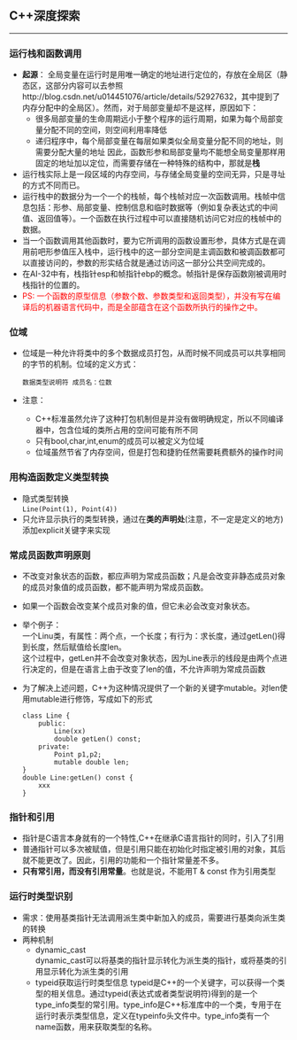 ## C++深度探索
---

### 运行栈和函数调用  
* **起源**： 全局变量在运行时是用唯一确定的地址进行定位的，存放在全局区（静态区，这部分内容可以去参照http://blog.csdn.net/u014451076/article/details/52927632，其中提到了内存分配中的全局区）。然而，对于局部变量却不是这样，原因如下：
    * 很多局部变量的生命周期远小于整个程序的运行周期，如果为每个局部变量分配不同的空间，则空间利用率降低
    * 递归程序中，每个局部变量在每层如果类似全局变量分配不同的地址，则需要分配大量的地址
    因此，函数形参和局部变量均不能想全局变量那样用固定的地址加以定位，而需要存储在一种特殊的结构中，那就是**栈**
* 运行栈实际上是一段区域的内存空间，与存储全局变量的空间无异，只是寻址的方式不同而已。
* 运行栈中的数据分为一个一个的栈帧，每个栈帧对应一次函数调用。栈帧中信息包括：形参、局部变量、控制信息和临时数据等（例如复杂表达式的中间值、返回值等）。一个函数在执行过程中可以直接随机访问它对应的栈帧中的数据。
* 当一个函数调用其他函数时，要为它所调用的函数设置形参，具体方式是在调用前吧形参值压入栈中，运行栈中的这一部分空间是主调函数和被调函数都可以直接访问的，参数的形实结合就是通过访问这一部分公共空间完成的。
* 在AI-32中有，栈指针esp和帧指针ebp的概念。帧指针是保存函数刚被调用时栈指针的位置的。
* <font color='red'>PS: 一个函数的原型信息（参数个数、参数类型和返回类型），并没有写在编译后的机器语言代码中，而是全部蕴含在这个函数所执行的操作之中。</font>

### 位域  
* 位域是一种允许将类中的多个数据成员打包，从而时候不同成员可以共享相同的字节的机制。位域的定义方式：
    
    ```
    数据类型说明符 成员名：位数
    ```
* 注意：
    * C++标准虽然允许了这种打包机制但是并没有做明确规定，所以不同编译器中，包含位域的类所占用的空间可能有所不同
    * 只有bool,char,int,enum的成员可以被定义为位域
    * 位域虽然节省了内存空间，但是打包和捷豹任然需要耗费额外的操作时间
    
### 用构造函数定义类型转换
* 隐式类型转换  
    `Line(Point(1), Point(4))` 
* 只允许显示执行的类型转换，通过在**类的声明处**(注意，不一定是定义的地方)添加explicit关键字来实现

### 常成员函数声明原则
* 不改变对象状态的函数，都应声明为常成员函数；凡是会改变非静态成员对象的成员对象值的成员函数，都不能声明为常成员函数。
* 如果一个函数会改变某个成员对象的值，但它未必会改变对象状态。
* 举个例子：  
    一个Linu类，有属性：两个点，一个长度；有行为：求长度，通过getLen()得到长度，然后赋值给长度len。  
    这个过程中，getLen并不会改变对象状态，因为Line表示的线段是由两个点进行决定的，但是在语言上由于改变了len的值，不允许声明为常成员函数
* 为了解决上述问题，C++为这种情况提供了一个新的关键字mutable。对len使用mutable进行修饰，写成如下的形式
    
    ```
    class Line {
        public: 
            Line(xx)
            double getLen() const;
        private:
            Point p1,p2;
            mutable double len;
    }
    double Line:getLen() const {
        xxx
    }
    ```

### 指针和引用
* 指针是C语言本身就有的一个特性,C++在继承C语言指针的同时，引入了引用
* 普通指针可以多次被赋值，但是引用只能在初始化时指定被引用的对象，其后就不能更改了。因此，引用的功能和一个指针常量差不多。
* **只有常引用，而没有引用常量**。也就是说，不能用T & const 作为引用类型　　　　　　　　　　　　　　

### 运行时类型识别
* 需求：使用基类指针无法调用派生类中新加入的成员，需要进行基类向派生类的转换
* 两种机制
    * dynamic_cast  
    dynamic_cast可以将基类的指针显示转化为派生类的指针，或将基类的引用显示转化为派生类的引用
    * typeid获取运行时类型信息
    typeid是C++的一个关键字，可以获得一个类型的相关信息。通过typeid(表达式或者类型说明符)得到的是一个type_info类型的常引用。type_info是C++标准库中的一个类，专用于在运行时表示类型信息，定义在typeinfo头文件中。type_info类有一个name函数，用来获取类型的名称。
